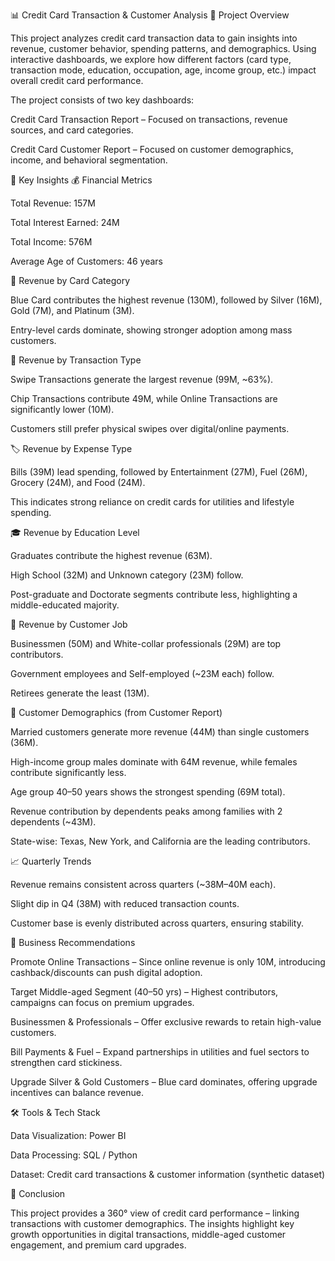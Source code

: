📊 Credit Card Transaction & Customer Analysis
📌 Project Overview

This project analyzes credit card transaction data to gain insights into revenue, customer behavior, spending patterns, and demographics. Using interactive dashboards, we explore how different factors (card type, transaction mode, education, occupation, age, income group, etc.) impact overall credit card performance.

The project consists of two key dashboards:

Credit Card Transaction Report – Focused on transactions, revenue sources, and card categories.

Credit Card Customer Report – Focused on customer demographics, income, and behavioral segmentation.

🔑 Key Insights
💰 Financial Metrics

Total Revenue: 157M

Total Interest Earned: 24M

Total Income: 576M

Average Age of Customers: 46 years

📂 Revenue by Card Category

Blue Card contributes the highest revenue (130M), followed by Silver (16M), Gold (7M), and Platinum (3M).

Entry-level cards dominate, showing stronger adoption among mass customers.

🛒 Revenue by Transaction Type

Swipe Transactions generate the largest revenue (99M, ~63%).

Chip Transactions contribute 49M, while Online Transactions are significantly lower (10M).

Customers still prefer physical swipes over digital/online payments.

🏷️ Revenue by Expense Type

Bills (39M) lead spending, followed by Entertainment (27M), Fuel (26M), Grocery (24M), and Food (24M).

This indicates strong reliance on credit cards for utilities and lifestyle spending.

🎓 Revenue by Education Level

Graduates contribute the highest revenue (63M).

High School (32M) and Unknown category (23M) follow.

Post-graduate and Doctorate segments contribute less, highlighting a middle-educated majority.

👔 Revenue by Customer Job

Businessmen (50M) and White-collar professionals (29M) are top contributors.

Government employees and Self-employed (~23M each) follow.

Retirees generate the least (13M).

👥 Customer Demographics (from Customer Report)

Married customers generate more revenue (44M) than single customers (36M).

High-income group males dominate with 64M revenue, while females contribute significantly less.

Age group 40–50 years shows the strongest spending (69M total).

Revenue contribution by dependents peaks among families with 2 dependents (~43M).

State-wise: Texas, New York, and California are the leading contributors.

📈 Quarterly Trends

Revenue remains consistent across quarters (~38M–40M each).

Slight dip in Q4 (38M) with reduced transaction counts.

Customer base is evenly distributed across quarters, ensuring stability.

🚀 Business Recommendations

Promote Online Transactions – Since online revenue is only 10M, introducing cashback/discounts can push digital adoption.

Target Middle-aged Segment (40–50 yrs) – Highest contributors, campaigns can focus on premium upgrades.

Businessmen & Professionals – Offer exclusive rewards to retain high-value customers.

Bill Payments & Fuel – Expand partnerships in utilities and fuel sectors to strengthen card stickiness.

Upgrade Silver & Gold Customers – Blue card dominates, offering upgrade incentives can balance revenue.

🛠️ Tools & Tech Stack

Data Visualization: Power BI

Data Processing: SQL / Python

Dataset: Credit card transactions & customer information (synthetic dataset)

📌 Conclusion

This project provides a 360° view of credit card performance – linking transactions with customer demographics.
The insights highlight key growth opportunities in digital transactions, middle-aged customer engagement, and premium card upgrades.



